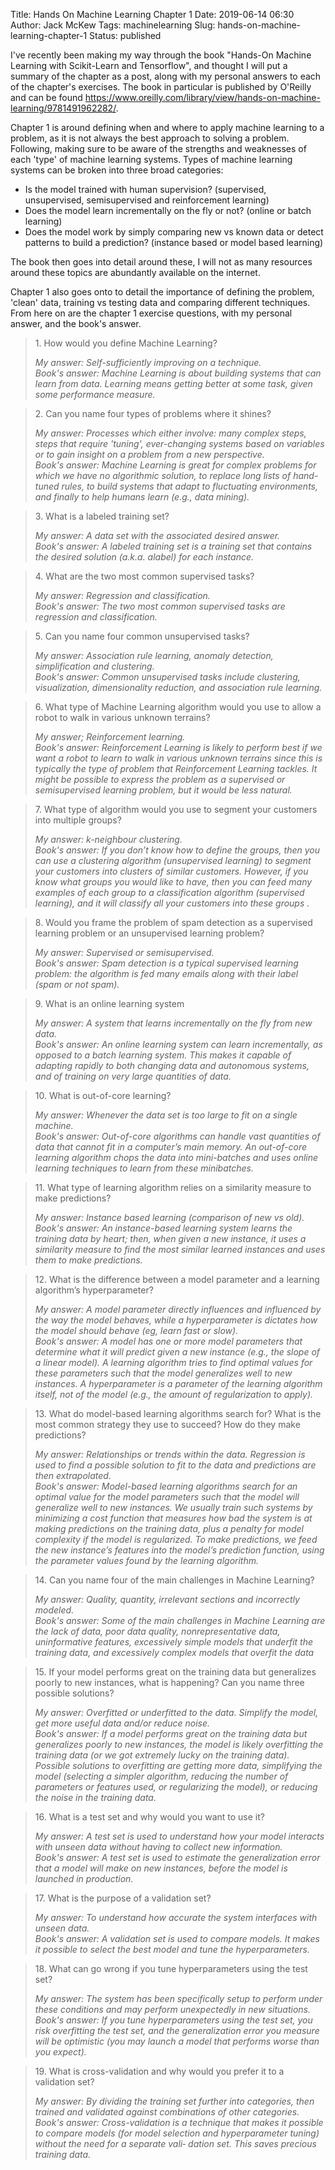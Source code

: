 Title: Hands On Machine Learning Chapter 1
Date: 2019-06-14 06:30
Author: Jack McKew
Tags: machinelearning
Slug: hands-on-machine-learning-chapter-1
Status: published

I've recently been making my way through the book "Hands-On Machine Learning with Scikit-Learn and Tensorflow", and thought I will put a summary of the chapter as a post, along with my personal answers to each of the chapter's exercises. The book in particular is published by O'Reilly and can be found <https://www.oreilly.com/library/view/hands-on-machine-learning/9781491962282/>.

Chapter 1 is around defining when and where to apply machine learning to a problem, as it is not always the best approach to solving a problem. Following, making sure to be aware of the strengths and weaknesses of each 'type' of machine learning systems. Types of machine learning systems can be broken into three broad categories:

-   Is the model trained with human supervision? (supervised, unsupervised, semisupervised and reinforcement learning)
-   Does the model learn incrementally on the fly or not? (online or batch learning)
-   Does the model work by simply comparing new vs known data or detect patterns to build a prediction? (instance based or model based learning)

The book then goes into detail around these, I will not as many resources around these topics are abundantly available on the internet.

Chapter 1 also goes onto to detail the importance of defining the problem, 'clean' data, training vs testing data and comparing different techniques. From here on are the chapter 1 exercise questions, with my personal answer, and the book's answer.

> 1\. How would you define Machine Learning?
>
> <cite>My answer: Self-sufficiently improving on a technique.\
> Book's answer: Machine Learning is about building systems that can learn from data. Learning means getting better at some task, given some performance measure.</cite>



> 2\. Can you name four types of problems where it shines?
>
> <cite>My answer: Processes which either involve: many complex steps, steps that require 'tuning', ever-changing systems based on variables or to gain insight on a problem from a new perspective.\
> Book's answer: Machine Learning is great for complex problems for which we have no algorithmic solution, to replace long lists of hand-tuned rules, to build systems that adapt to fluctuating environments, and finally to help humans learn (e.g., data mining). </cite>



> 3\. What is a labeled training set?
>
> <cite>My answer: A data set with the associated desired answer.\
> Book's answer: A labeled training set is a training set that contains the desired solution (a.k.a. alabel) for each instance. </cite>



> 4\. What are the two most common supervised tasks?
>
> <cite>My answer: Regression and classification.\
> Book's answer: The two most common supervised tasks are regression and classification. </cite>



> 5\. Can you name four common unsupervised tasks?
>
> <cite>My answer: Association rule learning, anomaly detection, simplification and clustering.\
> Book's answer: Common unsupervised tasks include clustering, visualization, dimensionality reduction, and association rule learning. </cite>



> 6\. What type of Machine Learning algorithm would you use to allow a robot to walk in various unknown terrains?
>
> <cite>My answer; Reinforcement learning.\
> Book's answer: Reinforcement Learning is likely to perform best if we want a robot to learn to walk in various unknown terrains since this is typically the type of problem that Reinforcement Learning tackles. It might be possible to express the problem as a supervised or semisupervised learning problem, but it would be less natural. </cite>



> 7\. What type of algorithm would you use to segment your customers into multiple groups?
>
> <cite>My answer: k-neighbour clustering.\
> Book's answer: If you don’t know how to define the groups, then you can use a clustering algorithm (unsupervised learning) to segment your customers into clusters of similar customers. However, if you know what groups you would like to have, then you can feed many examples of each group to a classification algorithm (supervised learning), and it will classify all your customers into these groups .</cite>



> 8\. Would you frame the problem of spam detection as a supervised learning problem or an unsupervised learning problem?
>
> <cite>My answer: Supervised or semisupervised.\
> Book's answer: Spam detection is a typical supervised learning problem: the algorithm is fed many emails along with their label (spam or not spam). </cite>



> 9\. What is an online learning system
>
> <cite>My answer: A system that learns incrementally on the fly from new data.\
> Book's answer: An online learning system can learn incrementally, as opposed to a batch learning system. This makes it capable of adapting rapidly to both changing data and autonomous systems, and of training on very large quantities of data. </cite>



> 10\. What is out-of-core learning?
>
> <cite>My answer: Whenever the data set is too large to fit on a single machine.\
> Book's answer: Out-of-core algorithms can handle vast quantities of data that cannot fit in a computer’s main memory. An out-of-core learning algorithm chops the data into mini-batches and uses online learning techniques to learn from these minibatches.</cite>



> 11\. What type of learning algorithm relies on a similarity measure to make predictions?
>
> <cite>My answer: Instance based learning (comparison of new vs old).\
> Book's answer: An instance-based learning system learns the training data by heart; then, when given a new instance, it uses a similarity measure to find the most similar learned instances and uses them to make predictions.</cite>



> 12\. What is the difference between a model parameter and a learning algorithm’s hyperparameter?
>
> <cite>My answer: A model parameter directly influences and influenced by the way the model behaves, while a hyperparameter is dictates how the model should behave (eg, learn fast or slow).\
> Book's answer: A model has one or more model parameters that determine what it will predict given a new instance (e.g., the slope of a linear model). A learning algorithm tries to find optimal values for these parameters such that the model generalizes well to new instances. A hyperparameter is a parameter of the learning algorithm itself, not of the model (e.g., the amount of regularization to apply). </cite>



> 13\. What do model-based learning algorithms search for? What is the most common strategy they use to succeed? How do they make predictions?
>
> <cite>My answer: Relationships or trends within the data. Regression is used to find a possible solution to fit to the data and predictions are then extrapolated.\
> Book's answer: Model-based learning algorithms search for an optimal value for the model parameters such that the model will generalize well to new instances. We usually train such systems by minimizing a cost function that measures how bad the system is at making predictions on the training data, plus a penalty for model complexity if the model is regularized. To make predictions, we feed the new instance’s features into the model’s prediction function, using the parameter values found by the learning algorithm. </cite>



> 14\. Can you name four of the main challenges in Machine Learning?
>
> <cite>My answer: Quality, quantity, irrelevant sections and incorrectly modeled.\
> Book's answer: Some of the main challenges in Machine Learning are the lack of data, poor data quality, nonrepresentative data, uninformative features, excessively simple models that underfit the training data, and excessively complex models that overfit the data </cite>



> 15\. If your model performs great on the training data but generalizes poorly to new instances, what is happening? Can you name three possible solutions?
>
> <cite>My answer: Overfitted or underfitted to the data. Simplify the model, get more useful data and/or reduce noise.\
> Book's answer: If a model performs great on the training data but generalizes poorly to new instances, the model is likely overfitting the training data (or we got extremely lucky on the training data). Possible solutions to overfitting are getting more data, simplifying the model (selecting a simpler algorithm, reducing the number of parameters or features used, or regularizing the model), or reducing the noise in the training data. </cite>



> 16\. What is a test set and why would you want to use it?
>
> <cite>My answer: A test set is used to understand how your model interacts with unseen data without having to collect new information.\
> Book's answer: A test set is used to estimate the generalization error that a model will make on new instances, before the model is launched in production. </cite>



> 17\. What is the purpose of a validation set?
>
> <cite>My answer: To understand how accurate the system interfaces with unseen data.\
> Book's answer: A validation set is used to compare models. It makes it possible to select the best model and tune the hyperparameters. </cite>



> 18\. What can go wrong if you tune hyperparameters using the test set?
>
> <cite>My answer: The system has been specifically setup to perform under these conditions and may perform unexpectedly in new situations.\
> Book's answer: If you tune hyperparameters using the test set, you risk overfitting the test set, and the generalization error you measure will be optimistic (you may launch a model that performs worse than you expect). </cite>



> 19\. What is cross-validation and why would you prefer it to a validation set?
>
> <cite>My answer: By dividing the training set further into categories, then trained and validated against combinations of other categories.\
> Book's answer: Cross-validation is a technique that makes it possible to compare models (for model selection and hyperparameter tuning) without the need for a separate vali‐ dation set. This saves precious training data.</cite>
